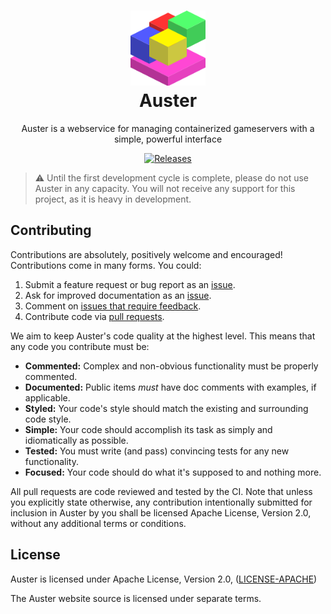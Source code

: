 <h1 align="center" style="border-bottom: none">
    <a href="https://github.com/Oisty/Auster" target="_blank"><img alt="Auster" width="120px" src="https://github.com/Oisty/Auster/blob/main/assets/logo/logo.svg"></a><br>Auster
</h1>
<p align="center">Auster is a webservice for managing containerized gameservers with a simple, powerful interface</p>

<div align="center">

[![Releases](https://img.shields.io/github/release/projectoc/Auster/all.svg)](https://github.com/Oisty/Auster/releases)

</div>

> :warning: Until the first development cycle is complete, please do not use Auster in any capacity. You will not receive any support for this project, as it is heavy in development.

## Contributing

Contributions are absolutely, positively welcome and encouraged! Contributions
come in many forms. You could:

1. Submit a feature request or bug report as an [issue].
2. Ask for improved documentation as an [issue].
3. Comment on [issues that require feedback].
4. Contribute code via [pull requests].

[issue]: https://github.com/Oisty/Auster/issues
[issues that require feedback]: https://github.com/Oisty/Auster/issues?q=is%3Aissue+is%3Aopen+label%3A%22feedback+wanted%22
[pull requests]: https://github.com/Oisty/Auster/pulls

We aim to keep Auster's code quality at the highest level. This means that any
code you contribute must be:

* **Commented:** Complex and non-obvious functionality must be properly
  commented.
* **Documented:** Public items _must_ have doc comments with examples, if
  applicable.
* **Styled:** Your code's style should match the existing and surrounding code
  style.
* **Simple:** Your code should accomplish its task as simply and
  idiomatically as possible.
* **Tested:** You must write (and pass) convincing tests for any new
  functionality.
* **Focused:** Your code should do what it's supposed to and nothing more.

All pull requests are code reviewed and tested by the CI. Note that unless you
explicitly state otherwise, any contribution intentionally submitted for
inclusion in Auster by you shall be licensed Apache License, Version 2.0, 
without any additional terms or conditions.

## License

Auster is licensed under Apache License, Version 2.0, ([LICENSE-APACHE](LICENSE-APACHE))

The Auster website source is licensed under separate terms.
